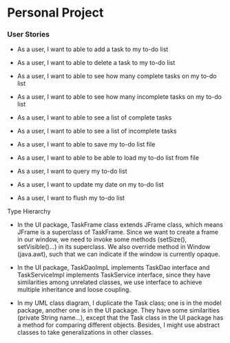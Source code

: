 # **Personal Project**

### User Stories
- As a user, I want to able to add a task to my to-do list
- As a user, I want to able to delete a task to my to-do list
- As a user, I want to able to see how many complete tasks  on my to-do list
- As a user, I want to able to see how many incomplete tasks  on my to-do list
- As a user, I want to able to see a list of complete tasks
- As a user, I want to able to see a list of incomplete tasks

- As a user, I want to able to save my to-do list file
- As a user, I want to able to be able to load my to-do list from file

- As a user, I want to query my to-do list
- As a user, I want to update my date on my to-do list
- As a user, I want to flush my to-do list

Type Hierarchy
- In the UI package, TaskFrame class extends JFrame class, which means JFrame is a superclass of TaskFrame.
Since we want to create a frame in our window, we need to invoke some methods (setSize(), setVisible()...) 
in its superclass. We also override method in Window (java.awt), such that we can indicate if the window is currently 
opaque.
- In the UI package, TaskDaoImpL implements TaskDao interface and TaskServiceImpl implements TaskService interface,
since they have similarities among unrelated classes, we use interface to achieve multiple inheritance and loose
coupling.

- In my UML class diagram, I duplicate the Task class; one is in the model package, another one is in the UI package. They have some similarities (private String name...), except that the Task class in the UI package has a method for comparing different objects. Besides, I might use abstract classes to take generalizations in other classes. 
